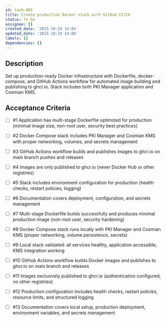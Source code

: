 ```yaml
---
id: task-065
title: Create production Docker stack with GitHub CI/CD
status: To Do
assignee: []
created_date: '2025-10-24 14:04'
updated_date: '2025-10-24 14:06'
labels: []
dependencies: []
---
```


## Description

<!-- SECTION:DESCRIPTION:BEGIN -->
Set up production-ready Docker infrastructure with Dockerfile, docker-compose, and GitHub Actions workflow for automated image building and publishing to ghcr.io. Stack includes both PKI Manager application and Cosmian KMS.
<!-- SECTION:DESCRIPTION:END -->

## Acceptance Criteria
<!-- AC:BEGIN -->
- [ ] #1 Application has multi-stage Dockerfile optimized for production (minimal image size, non-root user, security best practices)
- [ ] #2 Docker Compose stack includes PKI Manager and Cosmian KMS with proper networking, volumes, and secrets management
- [ ] #3 GitHub Actions workflow builds and publishes images to ghcr.io on main branch pushes and releases
- [ ] #4 Images are only published to ghcr.io (never Docker Hub or other registries)
- [ ] #5 Stack includes environment configuration for production (health checks, restart policies, logging)
- [ ] #6 Documentation covers deployment, configuration, and secrets management

- [ ] #7 Multi-stage Dockerfile builds successfully and produces minimal production image (non-root user, security hardening)
- [ ] #8 Docker Compose stack runs locally with PKI Manager and Cosmian KMS (proper networking, volume persistence, secrets)
- [ ] #9 Local stack validated: all services healthy, application accessible, KMS integration working
- [ ] #10 GitHub Actions workflow builds Docker images and publishes to ghcr.io on main branch and releases
- [ ] #11 Images exclusively published to ghcr.io (authentication configured, no other registries)
- [ ] #12 Production configuration includes health checks, restart policies, resource limits, and structured logging
- [ ] #13 Documentation covers local setup, production deployment, environment variables, and secrets management
<!-- AC:END -->
